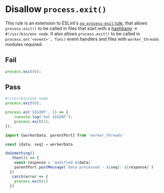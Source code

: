# Disallow `process.exit()`

This rule is an extension to ESLint's [`no-process-exit` rule](http://eslint.org/docs/rules/no-process-exit), that allows `process.exit()` to be called in files that start with a [hashbang](https://en.wikipedia.org/wiki/Shebang_(Unix)) → `#!/usr/bin/env node`. It also allows `process.exit()` to be called in `process.on('<event>', func)` event handlers and files with `worker_threads` modules required.


## Fail

```js
process.exit(0);
```


## Pass

```js
#!/usr/bin/env node
process.exit(0);
```

```js
process.on('SIGINT', () => {
    console.log('Got SIGINT');
    process.exit(1);
});
```

```js
import {workerData, parentPort} from 'worker_threads'

const {data, seq} = workerData

doSomething()
  .then(() => {
    const response = `modified ${data}`
    parentPort.postMessage(`Data processed - ${seq}: ${response}`)
  })
  .catch(error => {
    process.exit(1)
  })
```
